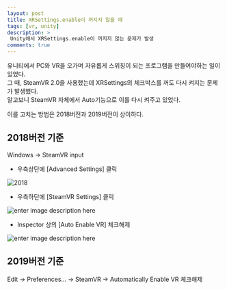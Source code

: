 ```yaml
---
layout: post
title: XRSettings.enable이 꺼지지 않을 때
tags: [vr, unity]
description: >
 Unity에서 XRSettings.enable이 꺼지지 않는 문제가 발생
comments: true
---
```


유니티에서 PC와 VR을 오가며 자유롭게 스위칭이 되는 프로그램을 만들어야하는 일이 있었다.  
그 때, SteamVR 2.0을 사용했는데 XRSettings의 체크박스를 꺼도 다시 켜지는 문제가 발생했다.  
알고보니 SteamVR 자체에서 Auto기능으로 이를 다시 켜주고 있었다.

이를 고치는 방법은 2018버전과 2019버전이 상이하다.

## 2018버전 기준

Windows → SteamVR input

- 우측상단에 [Advanced Settings] 클릭

![2018](https://lh3.googleusercontent.com/hk-0lPbUk_0NKZKUxLyG1tB09DPgSLUgUf2qX8Aa0gBqG2Zve2FkSDwMNyp__wg6SmLf3X87yJpghFeKQcVD2q7AuZkzseHxrikVumefAUFYjWaYWBQs3dERQUGyWDPbY7sBhtNx9w=w2400)

- 우측하단에 [SteamVR Settings] 클릭

![enter image description here](https://lh3.googleusercontent.com/9c8qmpTD_6bq8FiQpNbpA-5k4oRWbLSHxQbXyxiBXN8aAvmScmfH1xxdacfSUBZT_YTflqIj2BPNdrHN6sBc8eiGcAxp3YwNFoQA9-zSktGAFMvwXKk8L00Z4HoNvKrUwCodtToLfg=w2400)

- Inspector 상의 [Auto Enable VR] 체크해제

![enter image description here](https://lh3.googleusercontent.com/LyKVmTS3GuQzKF_12jryzbqCIDltDODF5TpkRXwTjffPwBBQykTZOQw2mxbmPOgTElplTiPOFdHizUINKlWBxhCpeRQtfSIQ_D25N_ODOJuHZOW9XzK4zBVvOKaIXun88BO33nBygw=w2400)


## 2019버전 기준

Edit → Preferences... → SteamVR → Automatically Enable VR 체크해제
